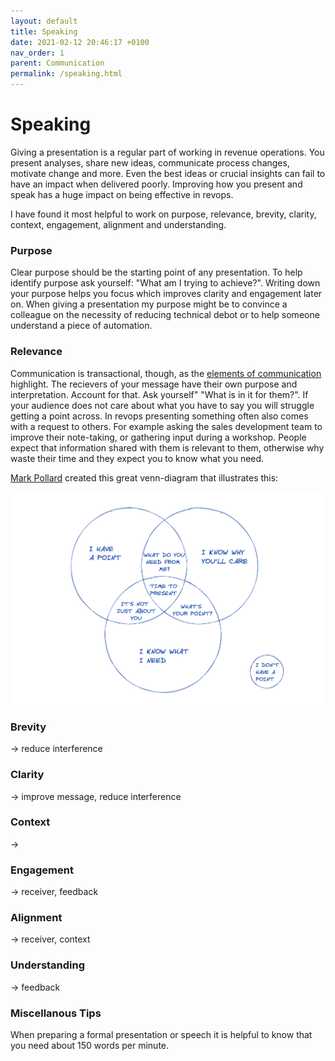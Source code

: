 ```yaml
---
layout: default
title: Speaking
date: 2021-02-12 20:46:17 +0100
nav_order: 1
parent: Communication
permalink: /speaking.html
---
```


# Speaking

Giving a presentation is a regular part of working in revenue operations. You present analyses, share new ideas, communicate process changes, motivate change and more.
Even the best ideas or crucial insights can fail to have an impact when delivered poorly. Improving how you present and speak has a huge impact on being effective in revops.

I have found it most helpful to work on purpose, relevance, brevity, clarity, context, engagement, alignment and understanding.

### Purpose

Clear purpose should be the starting point of any presentation. To help identify purpose ask yourself: "What am I trying to achieve?".
Writing down your purpose helps you focus which improves clarity and engagement later on. When giving a presentation my purpose might be to convince a colleague on the necessity of reducing technical debot or to help someone understand a piece of automation.

### Relevance

Communication is transactional, though, as the [elements of communication](https://revopsguide.net/communication.html) highlight. The recievers of your message have their own purpose and interpretation. Account for that. Ask yourself" "What is in it for them?". If your audience does not care about what you have to say you will struggle getting a point across. In revops presenting something often also comes with a request to others. For example asking the sales development team to improve their note-taking, or gathering input during a workshop. People expect that information shared with them is relevant to them, otherwise why waste their time and they expect you to know what you need.

[Mark Pollard](https://www.markpollard.net/how-to-make-a-presentation-make-a-point/) created this great venn-diagram that illustrates this:

![Present when you have a point, know why your audience cares, and know what you want from them](/assets/img/point_b.png)

### Brevity

-> reduce interference

### Clarity

-> improve message, reduce interference

### Context

->

### Engagement

-> receiver, feedback

### Alignment

-> receiver, context

### Understanding

-> feedback

### Miscellanous Tips

When preparing a formal presentation or speech it is helpful to know that you need about 150 words per minute.
